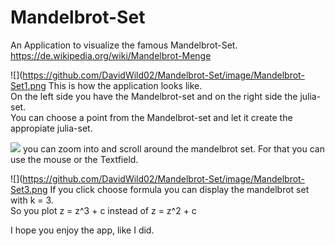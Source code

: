 # Mandelbrot-Set

An Application to visualize the famous Mandelbrot-Set. <br/>
https://de.wikipedia.org/wiki/Mandelbrot-Menge

![](https://github.com/DavidWild02/Mandelbrot-Set/image/Mandelbrot-Set1.png
This is how the application looks like. <br/>
On the left side you have the Mandelbrot-set and on the right side the julia-set. <br/> 
You can choose a point from the Mandelbrot-set and let it create the appropiate julia-set.

![](https://github.com/DavidWild02/Mandelbrot-Set/image/Mandelbrot-Set2.png)
you can zoom into and scroll around the mandelbrot set. For that you can use the mouse or the Textfield.

![](https://github.com/DavidWild02/Mandelbrot-Set/image/Mandelbrot-Set3.png
If you click choose formula you can display the mandelbrot set with k = 3. <br/>
So you plot z = z^3 + c instead of z = z^2 + c

I hope you enjoy the app, like I did.
